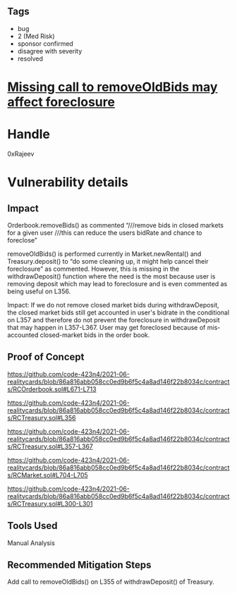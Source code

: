 ## Tags

- bug
- 2 (Med Risk)
- sponsor confirmed
- disagree with severity
- resolved

# [Missing call to removeOldBids may affect foreclosure](https://github.com/code-423n4/2021-06-realitycards-findings/issues/109) 

# Handle

0xRajeev


# Vulnerability details

## Impact

Orderbook.removeBids() as commented “///remove bids in closed markets for a given user ///this can reduce the users bidRate and chance to foreclose”

removeOldBids() is performed currently in Market.newRental() and Treasury.deposit() to  “do some cleaning up, it might help cancel their foreclosure” as commented. However, this is missing in the withdrawDeposit() function where the need is the most because user is removing deposit which may lead to foreclosure and is even commented as being useful on L356.

Impact: If we do not remove closed market bids during withdrawDeposit, the closed market bids still get accounted in user's bidrate in the conditional on L357 and therefore do not prevent the foreclosure in withdrawDeposit that may happen in L357-L367. User may get foreclosed because of mis-accounted closed-market bids in the order book.

## Proof of Concept

https://github.com/code-423n4/2021-06-realitycards/blob/86a816abb058cc0ed9b6f5c4a8ad146f22b8034c/contracts/RCOrderbook.sol#L671-L713

https://github.com/code-423n4/2021-06-realitycards/blob/86a816abb058cc0ed9b6f5c4a8ad146f22b8034c/contracts/RCTreasury.sol#L356

https://github.com/code-423n4/2021-06-realitycards/blob/86a816abb058cc0ed9b6f5c4a8ad146f22b8034c/contracts/RCTreasury.sol#L357-L367

https://github.com/code-423n4/2021-06-realitycards/blob/86a816abb058cc0ed9b6f5c4a8ad146f22b8034c/contracts/RCMarket.sol#L704-L705

https://github.com/code-423n4/2021-06-realitycards/blob/86a816abb058cc0ed9b6f5c4a8ad146f22b8034c/contracts/RCTreasury.sol#L300-L301


## Tools Used

Manual Analysis

## Recommended Mitigation Steps

Add call to removeOldBids() on L355 of withdrawDeposit() of Treasury.

